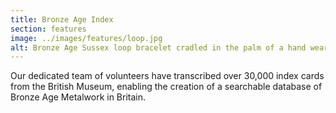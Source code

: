 ```yaml
---
title: Bronze Age Index
section: features
image: ../images/features/loop.jpg
alt: Bronze Age Sussex loop bracelet cradled in the palm of a hand wearing white gloves
---
```

Our dedicated team of volunteers have transcribed over 30,000 index cards from the British Museum,
enabling the creation of a searchable database of Bronze Age Metalwork in Britain.